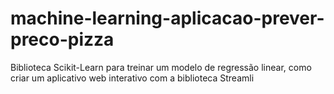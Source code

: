 # machine-learning-aplicacao-prever-preco-pizza
Biblioteca Scikit-Learn para treinar um modelo de regressão linear, como criar um aplicativo web interativo com a biblioteca Streamli
